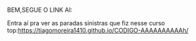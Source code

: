 BEM,SEGUE O LINK AI:

Entra aí pra ver as paradas sinistras que fiz nesse curso top:https://tiagomoreira1410.github.io/CODIGO-AAAAAAAAAAh/
